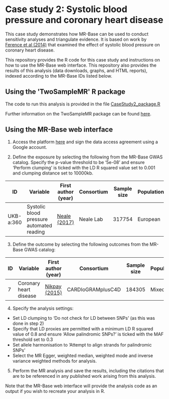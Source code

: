 # Case study 2: Systolic blood pressure and coronary heart disease

This case study demonstrates how MR-Base can be used to conduct sensitivity analyses and triangulate evidence. It is based on work by [Ference et al (2014)](https://doi.org/10.1161/HYPERTENSIONAHA.113.02734) that examined the effect of systolic blood pressure on coronary heart disease.

This repository provides the R code for this case study and instructions on how to use the MR-Base web interface. This repository also provides the results of this analysis (data downloads, graphs, and HTML reports), indexed according to the MR-Base IDs listed below.

## Using the 'TwoSampleMR' R package

The code to run this analysis is provided in the file [CaseStudy2_package.R](https://github.com/MRCIEU/mrbase_casestudies/blob/master/CaseStudy2/CaseStudy2_package.R)

Further information on the TwoSampleMR package can be found [here](https://github.com/MRCIEU/TwoSampleMR).

## Using the MR-Base web interface

1. Access the platform [here](http://www.mrbase.org/) and sign the data access agreement using a Google account.

2. Define the exposure by selecting the following from the MR-Base GWAS catalog. Specify the p-value threshold to be ‘5e-08’ and ensure ‘Perform clumping’ is ticked with the LD R squared value set to 0.001 and clumping distance set to 10000kb.

|    ID           |    Variable                                       |    First author (year)    |    Consortium    |    Sample size    |    Population    |    Sex                    |
|-----------------|---------------------------------------------------|---------------------------|------------------|-------------------|------------------|---------------------------|
|    UKB-a:360    |    Systolic   blood pressure automated reading    |    [Neale (2017)](http://www.nealelab.is/blog/2017/7/19/rapid-gwas-of-thousands-of-phenotypes-for-337000-samples-in-the-uk-biobank)      |    Neale Lab     |    317754         |    European      |    Males and   females    |

3. Define the outcome by selecting the following outcomes from the MR-Base GWAS catalog:

|    ID    |    Variable                    |    First author (year)    |    Consortium           |    Sample size    |    Population    |    Sex                    |
|----------|--------------------------------|---------------------------|-------------------------|-------------------|------------------|---------------------------|
|    7     |    Coronary heart   disease    |    [Nikpay (2015)](https://doi.org/10.1038/ng.3396)     |    CARDIoGRAMplusC4D    |    184305         |    Mixed         |    Males and   females    |

4. Specify the analysis settings:

- Set LD clumping to ‘Do not check for LD between SNPs’ (as this was done in step 2)
- Specify that LD proxies are permitted with a minimum LD R squared value of 0.8 and ensure ‘Allow palindromic SNPs?’ is ticked with the MAF threshold set to 0.3
- Set allele harmonisation to ‘Attempt to align strands for palindromic SNPs’
- Select the MR Egger, weighted median, weighted mode and inverse variance weighted methods for analysis.

5. Perform the MR analysis and save the results, including the citations that are to be referenced in any published work arising from this analysis.  

Note that the MR-Base web interface will provide the analysis code as an output if you wish to recreate your analysis in R.
